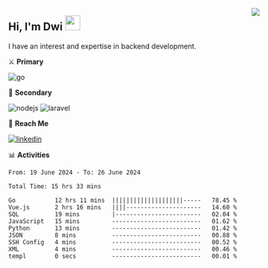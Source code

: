 [<img src="https://komarev.com/ghpvc/?username=masred&color=green&style=flat-square&label=Profile+Views" align="right">](github.com/masred)

## Hi, I'm Dwi <img src="https://raw.githubusercontent.com/MartinHeinz/MartinHeinz/master/wave.gif" width="30px">

I have an interest and expertise in backend development.

⚔️ **Primary**

![go](https://img.shields.io/badge/---?logo=go&label=Golang&style=social)

🔪 **Secondary**

![nodejs](https://img.shields.io/badge/---?logo=node.js&label=Node.js&style=social&logoColor=green)
![laravel](https://img.shields.io/badge/---?logo=laravel&label=Laravel&style=social)

🔗 **Reach Me**

[![linkedin](https://img.shields.io/badge/---?logo=linkedin&label=LinkedIn&style=social)](https://linkedin.com/in/dwifitriyanto)

📊 **Activities**

<!--START_SECTION:waka-->

```all_time
From: 19 June 2024 - To: 26 June 2024

Total Time: 15 hrs 33 mins

Go           12 hrs 11 mins  ||||||||||||||||||||-----   78.45 %
Vue.js       2 hrs 16 mins   ||||---------------------   14.60 %
SQL          19 mins         |------------------------   02.04 %
JavaScript   15 mins         -------------------------   01.62 %
Python       13 mins         -------------------------   01.42 %
JSON         8 mins          -------------------------   00.88 %
SSH Config   4 mins          -------------------------   00.52 %
XML          4 mins          -------------------------   00.46 %
templ        0 secs          -------------------------   00.01 %
```

<!--END_SECTION:waka-->
